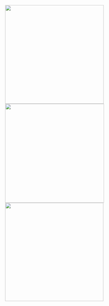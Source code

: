
<img width="321"  src="https://github.com/Chicksqace/Wx_Share1/assets/96372678/455e997b-9c04-4a1a-a572-a65c8f350716">
<img width="322"  src="https://github.com/Chicksqace/Wx_Share1/assets/96372678/a0519259-8f8b-495b-8ba6-298150cefcf6">
<img width="320"  src="https://github.com/Chicksqace/Wx_Share1/assets/96372678/295394d2-4f9c-4ec7-88a8-09069dc5b539">
